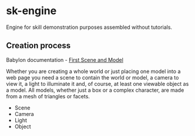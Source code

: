 # sk-engine

Engine for skill demonstration purposes assembled without tutorials.

## Creation process

Babylon documentation - [First Scene and Model](https://doc.babylonjs.com/features/introductionToFeatures/chap1/first_scene)

Whether you are creating a whole world or just placing one model into a web page you need a scene to contain the world or model, a camera to view it, a light to illuminate it and, of course, at least one viewable object as a model. All models, whether just a box or a complex character, are made from a mesh of triangles or facets.

- Scene
- Camera
- Light
- Object
